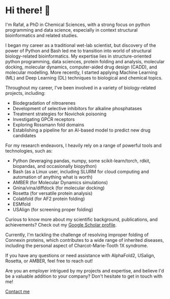# Hi there! 👋
I'm Rafał, a PhD in Chemical Sciences, with a strong focus on python programming and data science, especially in context structural bioinformatics and related studies.

I began my career as a traditional wet-lab scientist, but discovery of the power of Python and Bash led me to transition into world of structural biology-related bioinformatics. My expertise lies in structure-oriented python programming, data sciences, protein folding and analysis, molecular docking, molecular dynamics, computer-aided drug design (CADD), and molecular modelling. More recently, I started applying Machine Learning (ML) and Deep Learning (DL) techniques to biological and chemical topics.

Throughout my career, I've been involved in a variety of biology-related projects, including:

- Biodegradation of nitroarenes
- Development of selective inhibitors for alkaline phosphatases
- Treatment strategies for Novichok poisoning
- Investigating GPCR receptors
- Exploring Rossmann fold domains
- Establishing a pipeline for an AI-based model to predict new drug candidates

For my research endeavors, I heavily rely on a range of powerful tools and technologies, such as:

- Python (leveraging pandas, numpy, some scikit-learn/torch, rdkit, biopandas, and occasionally biopython)
- Bash (as a Linux user, including SLURM for cloud computing and automation of anything what is worth)
- AMBER (for Molecular Dynamics simulations)
- Gnina/vina/diffdock (for molecular docking)
- Rosetta (for versatile protein analysis)
- Colabfold (for AF2 protein folding)
- ESMfold
- USAlign (for screening proper folding)

Curious to know more about my scientific background, publications, and achievements? Check out my [Google Scholar profile](https://scholar.google.com/citations?user=KE99D40AAAAJ&hl=pl).

Currently, I'm tackling the challenge of resolving improper folding of Connexin proteins, which contributes to a wide range of inherited diseases, including the personal aspect of Charcot-Marie-Tooth 1X syndrome.

If you have any questions or need assistance with AlphaFold2, USalign, Rosetta, or AMBER, feel free to reach out!

Are you an employer intrigued by my projects and expertise, and believe I'd be a valuable addition to your company? Don't hesitate to get in touch with me!

[Contact me](mailto:rafal.madaj@protonmail.com)


<!--
**Rmadeye/Rmadeye** is a ✨ _special_ ✨ repository because its `README.md` (this file) appears on your GitHub profile.

Here are some ideas to get you started:

- 🔭 I’m currently working on ...
- 🌱 I’m currently learning ...
- 👯 I’m looking to collaborate on ...
- 🤔 I’m looking for help with ...
- 💬 Ask me about ...
- 📫 How to reach me: ...
- 😄 Pronouns: ...
- ⚡ Fun fact: ...
-->
